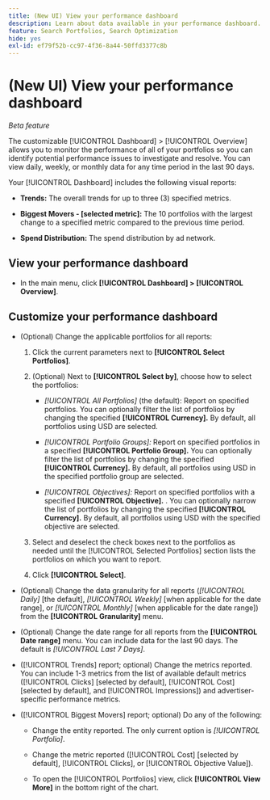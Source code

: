 ```yaml
---
title: (New UI) View your performance dashboard
description: Learn about data available in your performance dashboard.
feature: Search Portfolios, Search Optimization
hide: yes
exl-id: ef79f52b-cc97-4f36-8a44-50ffd3377c8b
---
```

# (New UI) View your performance dashboard

*Beta feature*

The customizable [!UICONTROL Dashboard] > [!UICONTROL Overview] allows you to monitor the performance of all of your portfolios <!-- May later include other entity-level data --> so you can identify potential performance issues to investigate and resolve. You can view daily, weekly, or monthly data for any time period in the last 90 days.

Your [!UICONTROL Dashboard] includes the following visual reports:

* **Trends:** The overall trends for up to three (3) specified metrics.

* **Biggest Movers - \[selected metric\]:** The 10 portfolios with the largest change to a specified metric compared to the previous time period.

* **Spend Distribution:** The spend distribution by ad network.

## View your performance dashboard

* In the main menu, click **[!UICONTROL Dashboard] > [!UICONTROL Overview]**.

## Customize your performance dashboard

* (Optional) Change the applicable portfolios for all reports:

  1. Click the current parameters next to **[!UICONTROL Select Portfolios]**.

  1. (Optional) Next to **[!UICONTROL Select by]**, choose how to select the portfolios: 
  
     * *[!UICONTROL All Portfolios]* (the default): Report on specified portfolios. You can optionally filter the list of portfolios by changing the specified **[!UICONTROL Currency].** By default, all portfolios using USD are selected.
     
     * *[!UICONTROL Portfolio Groups]:* Report on specified portfolios in a specified **[!UICONTROL Portfolio Group].** You can optionally filter the list of portfolios by changing the specified **[!UICONTROL Currency].** By default, all portfolios using USD in the specified portfolio group are selected.
     
     * *[!UICONTROL Objectives]:* Report on specified portfolios with a specified **[!UICONTROL Objective].** . You can optionally narrow the list of portfolios by changing the specified **[!UICONTROL Currency].** By default, all portfolios using USD with the specified objective are selected.

  1. Select and deselect the check boxes next to the portfolios as needed until the [!UICONTROL Selected Portfolios] section lists the portfolios on which you want to report.

  1. Click **[!UICONTROL Select]**.

* (Optional) Change the data granularity for all reports (*[!UICONTROL Daily]* \[the default\], *[!UICONTROL Weekly]* \[when applicable for the date range\], or *[!UICONTROL Monthly]* \[when applicable for the date range\]) from the **[!UICONTROL Granularity]** menu.

* (Optional) Change the date range for all reports from the **[!UICONTROL Date range]** menu. You can include data for the last 90 days. The default is *[!UICONTROL Last 7 Days]*.

* ([!UICONTROL Trends] report; optional) Change the metrics reported. You can include 1-3 metrics from the list of available default metrics ([!UICONTROL Clicks] \[selected by default\], [!UICONTROL Cost] \[selected by default\], and [!UICONTROL Impressions]) and advertiser-specific performance metrics.

* ([!UICONTROL Biggest Movers] report; optional) Do any of the following:

  * Change the entity reported. The only current option is *[!UICONTROL Portfolio]*.

  * Change the metric reported ([!UICONTROL Cost] \[selected by default\], [!UICONTROL Clicks], or [!UICONTROL Objective Value]).
  
  * To open the [!UICONTROL Portfolios] view, click **[!UICONTROL View More]** in the bottom right of the chart. <!-- This currently lists all portfolios, not a filtered view of the portfolios in the report -->

